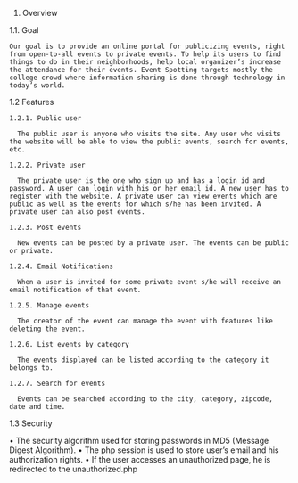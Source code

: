 1. Overview

  1.1. Goal
  
    Our goal is to provide an online portal for publicizing events, right from open-to-all events to private events. To help its users to find things to do in their neighborhoods, help local organizer’s increase the attendance for their events. Event Spotting targets mostly the college crowd where information sharing is done through technology in today’s world.

  1.2 Features
    
    1.2.1. Public user
    
      The public user is anyone who visits the site. Any user who visits the website will be able to view the public events, search for events, etc.
    
    1.2.2. Private user
    
      The private user is the one who sign up and has a login id and password. A user can login with his or her email id. A new user has to register with the website. A private user can view events which are public as well as the events for which s/he has been invited. A private user can also post events.
    
    1.2.3. Post events
    
      New events can be posted by a private user. The events can be public or private.
    
    1.2.4. Email Notifications
    
      When a user is invited for some private event s/he will receive an email notification of that event.
    
    1.2.5. Manage events
    
      The creator of the event can manage the event with features like deleting the event.
    
    1.2.6. List events by category
    
      The events displayed can be listed according to the category it belongs to.
    
    1.2.7. Search for events
    
      Events can be searched according to the city, category, zipcode, date and time.

1.3 Security

  • The security algorithm used for storing passwords in MD5 (Message Digest Algorithm).
  • The php session is used to store user’s email and his authorization rights.
  • If the user accesses an unauthorized page, he is redirected to the unauthorized.php
